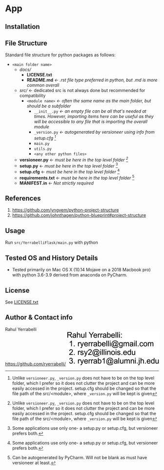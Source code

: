 # App

## Installation


## File Structure
Standard file structure for python packages as follows:  
* `<main folder name>`
  * *docs/*  
    * **LICENSE.txt**
    * **README.md**         _<- .rst file type preferred in python, but .md is more common overall_
  * *src/*  <- dedicated src is not always done but recommended for compatibility
    * `<module name>`       _<- often the same name as the main folder, but should be a subfolder_
      * `__init__.py`       _<- an empty file can be all that's needed at times. However, importing items here can be useful as they will be accessible to any file that is importing the overall module_ 
      * `_version.py`       _<- autogenerated by versioneer using info from setup.cfg [^1]_
      * `main.py`
      * `utils.py`
      * `<any other python files>`
  * **versioneer.py**       <- _must be here in the top level folder [^1]_
  * **setup.py**            <- _must be here in the top level folder_ [^2]
  * **setup.cfg**           <- _must be here in the top level folder_ [^2] 
  * **requirements.txt**    <- _must be here in the top level folder_ [^3]
  * **MANIFEST.in**         <- _Not strictly required_

[^1]: Unlike `versioneer.py`, `_version.py` does not have to be on the top level folder, which I prefer so it does not clutter the project and can be more easily accessed in the project. setup.cfg should be changed so that the file path of the src/\<module\>, where `_version.py` will be kept is given
[^2]: Some applications use only one- a setup.py or setup.cfg, but versioneer prefers both.
[^3]: Can be autogenerated by PyCharm. Will not be blank as must have versioneer at least.

## References
1. https://github.com/yngvem/python-project-structure
1. https://github.com/johnthagen/python-blueprint#project-structure 


## Usage
Run `src/YerrabelliFlask/main.py` with python

## Tested OS and History Details  
* Tested primarily on Mac OS X (10.14 Mojave on a 2018 Macbook pro) with python 3.6-3.9 derived from anaconda on PyCharm.  

## License
See [LICENSE.txt](LICENSE.txt)

## Author & Contact info
Rahul Yerrabelli  
https://github.com/ryerrabelli/
![Email addresses as an image to prevent spam](../src/email-address-image.png "Email Addresses as Image")
